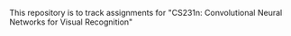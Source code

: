 This repository is to track assignments for "CS231n: Convolutional Neural Networks for Visual Recognition"
